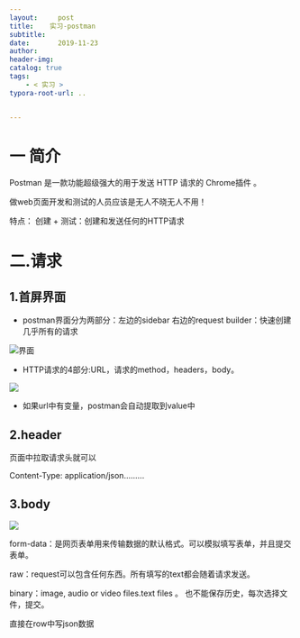 ```yaml
---
layout:     post
title:    实习-postman
subtitle:  
date:       2019-11-23
author:     
header-img: 
catalog: true
tags:
    - < 实习 >
typora-root-url: ..


---
```




# 一 简介

Postman 是一款功能超级强大的用于发送 HTTP 请求的 Chrome插件 。

做web页面开发和测试的人员应该是无人不晓无人不用！

特点： 创建 + 测试：创建和发送任何的HTTP请求 

# 二.请求

## 1.首屏界面

- postman界面分为两部分：左边的sidebar 右边的request builder：快速创建几乎所有的请求

![界面]( https://raw.githubusercontent.com/newleidy/pictures/master/postman/001.png )

-  HTTP请求的4部分:URL，请求的method，headers，body。 

![]( https://raw.githubusercontent.com/newleidy/pictures/master/postman/003.png )

- 如果url中有变量，postman会自动提取到value中

## 2.header

页面中拉取请求头就可以

Content-Type: application/json.........

## 3.body

![]( https://raw.githubusercontent.com/newleidy/pictures/master/postman/012.png )

form-data：是网页表单用来传输数据的默认格式。可以模拟填写表单，并且提交表单。

raw：request可以包含任何东西。所有填写的text都会随着请求发送。 

binary：image, audio or video files.text files 。 也不能保存历史，每次选择文件，提交。

直接在row中写json数据